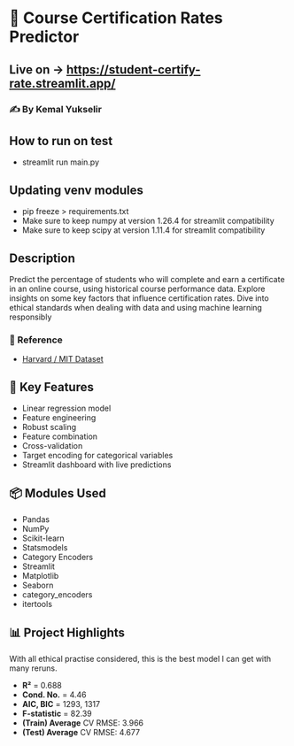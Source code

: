 # 🎯 Course Certification Rates Predictor

## Live on -> https://student-certify-rate.streamlit.app/

### ✍️ By Kemal Yukselir

## How to run on test
- streamlit run main.py

## Updating venv modules
- pip freeze > requirements.txt
- Make sure to keep numpy at version 1.26.4 for streamlit compatibility
- Make sure to keep scipy at version 1.11.4 for streamlit compatibility

## Description
Predict the percentage of students who will complete and earn a certificate in an online course, using historical course performance data.
Explore insights on some key factors that influence certification rates.
Dive into ethical standards when dealing with data and using machine learning responsibly

### 🔗 Reference
- [Harvard / MIT Dataset](https://www.kaggle.com/datasets/edx/course-study?resource=download)

## 🔑 Key Features
- Linear regression model  
- Feature engineering  
- Robust scaling  
- Feature combination  
- Cross-validation  
- Target encoding for categorical variables  
- Streamlit dashboard with live predictions

## 📦 Modules Used
- Pandas  
- NumPy  
- Scikit-learn  
- Statsmodels  
- Category Encoders  
- Streamlit  
- Matplotlib  
- Seaborn
- category_encoders
- itertools

## 📊 Project Highlights
With all ethical practise considered, this is the best model I can get with many reruns.
- **R²** = 0.688
- **Cond. No.** = 4.46
- **AIC, BIC** = 1293, 1317
- **F-statistic** = 82.39
- **(Train) Average** CV RMSE: 3.966
- **(Test) Average** CV RMSE: 4.677
